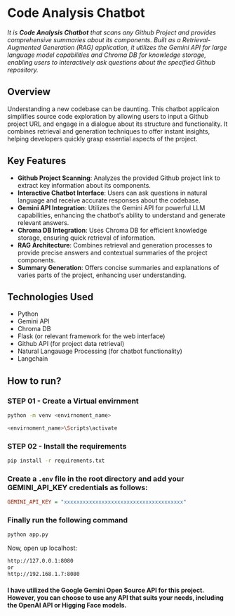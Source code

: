 # Code Analysis Chatbot

*It is **Code Analysis Chatbot** that scans any Github Project and provides comprehensive summaries about its components. Built as a Retrieval-Augmented Generation (RAG) application, it utilizes the Gemini API for large language model capabilities and Chroma DB for knowledge storage, enabling users to interactively ask questions about the specified Github repository.*

## Overview

Understanding a new codebase can be daunting. This chatbot applicaion simplifies source code exploration by allowing users to input a Github project URL and engage in a dialogue about its structure and functionality. It combines retrieval and generation techniques to offer instant insights, helping developers quickly grasp essential aspects of the project.

## Key Features

- **Github Project Scanning**: Analyzes the provided Github project link to extract key information about its components.
- **Interactive Chatbot Interface**: Users can ask questions in natural language and receive accurate responses about the codebase.
- **Gemini API Integration**: Utilizes the Gemini API for powerful LLM capabilities, enhancing the chatbot's ability to understand and generate relevant answers.
- **Chroma DB Integration**: Uses Chroma DB for efficient knowledge storage, ensuring quick retrieval of information.
- **RAG Architecture**: Combines retrieval and generation processes to provide precise answers and contextual summaries of the project components.
- **Summary Generation**: Offers concise summaries and explanations of varies parts of the project, enhancing user understanding.

## Technologies Used

- Python
- Gemini API
- Chroma DB
- Flask (or relevant framework for the web interface)
- Github API (for project data retrieval)
- Natural Langauage Processing (for chatbot functionality)
- Langchain

## How to run?

### STEP 01 - Create a Virtual envirnment

```bash / CMD
python -m venv <envirnoment_name>
```

```bash / CMD
<envirnoment_name>\Scripts\activate
```


### STEP 02 - Install the requirements

```bash / CMD
pip install -r requirements.txt
```


### Create a `.env` file in the root directory and add your GEMINI_API_KEY credentials as follows:

```ini
GEMINI_API_KEY = "xxxxxxxxxxxxxxxxxxxxxxxxxxxxxxxxxxxxxx"
```

### Finally run the following command

```bash / CMD
python app.py
```

Now,
open up localhost: 
```bash / CMD 
http://127.0.0.1:8080
or 
http://192.168.1.7:8080
```

#### I have utilized the Google Gemini Open Source API for this project. However, you can choose to use any API that suits your needs, including the OpenAI API or Higging Face models.